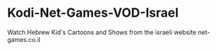 # Kodi-Net-Games-VOD-Israel
Watch Hebrew Kid's Cartoons and Shows from the israeli website net-games.co.il
